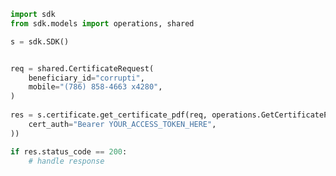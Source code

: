 <!-- Start SDK Example Usage -->
```python
import sdk
from sdk.models import operations, shared

s = sdk.SDK()


req = shared.CertificateRequest(
    beneficiary_id="corrupti",
    mobile="(786) 858-4663 x4280",
)
    
res = s.certificate.get_certificate_pdf(req, operations.GetCertificatePdfSecurity(
    cert_auth="Bearer YOUR_ACCESS_TOKEN_HERE",
))

if res.status_code == 200:
    # handle response
```
<!-- End SDK Example Usage -->